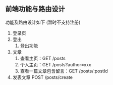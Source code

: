 ## 前端功能与路由设计
功能及路由设计如下 (暂时不支持注册)
1. 登录页
2. 登出
    1. 登出功能
3. 文章
    1. 查看主页：GET /posts
    2. 个人主页：GET /posts?author=xxx
    3. 查看一篇文章包含留言：GET /posts/:postId
4. 发表文章 POST /posts/create
